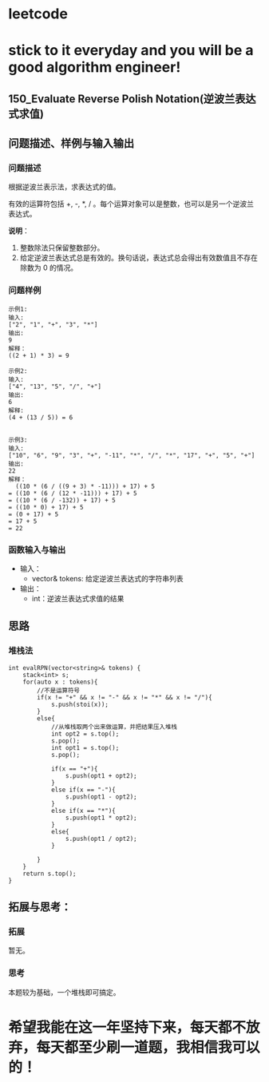 # leetcode
# stick to it everyday and you will be a good algorithm engineer!
## 150_Evaluate Reverse Polish Notation(逆波兰表达式求值)
## 问题描述、样例与输入输出

### 问题描述

根据逆波兰表示法，求表达式的值。

有效的运算符包括 +, -, *, / 。每个运算对象可以是整数，也可以是另一个逆波兰表达式。

__说明__：

1. 整数除法只保留整数部分。
2. 给定逆波兰表达式总是有效的。换句话说，表达式总会得出有效数值且不存在除数为 0 的情况。 

### 问题样例

	示例1:
	输入: 
	["2", "1", "+", "3", "*"]
	输出: 
	9
	解释：
	((2 + 1) * 3) = 9
	
	示例2:
	输入: 
	["4", "13", "5", "/", "+"]
	输出: 
	6
	解释: 
	(4 + (13 / 5)) = 6
	
	
	示例3:
	输入: 
	["10", "6", "9", "3", "+", "-11", "*", "/", "*", "17", "+", "5", "+"]
	输出: 
	22
	解释：
	  ((10 * (6 / ((9 + 3) * -11))) + 17) + 5
	= ((10 * (6 / (12 * -11))) + 17) + 5
	= ((10 * (6 / -132)) + 17) + 5
	= ((10 * 0) + 17) + 5
	= (0 + 17) + 5
	= 17 + 5
	= 22

### 函数输入与输出

* 输入：
	* vector<string>& tokens: 给定逆波兰表达式的字符串列表
* 输出：
	* int：逆波兰表达式求值的结果

## 思路	
### 堆栈法

	int evalRPN(vector<string>& tokens) {
        stack<int> s;
        for(auto x : tokens){
            //不是运算符号
            if(x != "+" && x != "-" && x != "*" && x != "/"){
                s.push(stoi(x));
            }
            else{
                //从堆栈取两个出来做运算，并把结果压入堆栈
                int opt2 = s.top();
                s.pop();
                int opt1 = s.top();
                s.pop();
                
                if(x == "+"){
                    s.push(opt1 + opt2);
                }
                else if(x == "-"){
                    s.push(opt1 - opt2);
                }
                else if(x == "*"){
                    s.push(opt1 * opt2);
                }
                else{
                    s.push(opt1 / opt2);
                }
                    
            }
        }
        return s.top();
    }
		

 
## 拓展与思考：
### 拓展
暂无。
### 思考
本题较为基础，一个堆栈即可搞定。
	  
# 希望我能在这一年坚持下来，每天都不放弃，每天都至少刷一道题，我相信我可以的！
